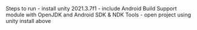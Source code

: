 Steps to run 
	- install unity 2021.3.7f1
		- include Android Build Support module with OpenJDK and Android SDK & NDK Tools
	- open project using unity install above 